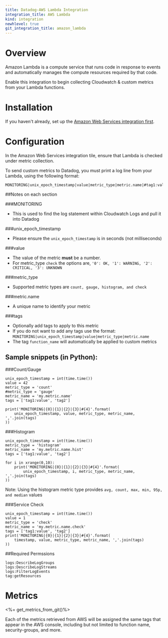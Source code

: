 ```yaml
---
title: Datadog-AWS Lambda Integration
integration_title: AWS Lambda
kind: integration
newhlevel: true
git_integration_title: amazon_lambda
---
```


# Overview

Amazon Lambda is a compute service that runs code in response to events and automatically manages the compute resources required by that code.

Enable this integration to begin collecting Cloudwatch & custom metrics from your Lambda functions.

# Installation

If you haven't already, set up the [Amazon Web Services integration first](/integrations/aws).

# Configuration

In the Amazon Web Services integration tile, ensure that Lambda is checked under metric collection.

To send custom metrics to Datadog, you must print a log line from your Lambda, using the following format:

~~~
MONITORING|unix_epoch_timestamp|value|metric_type|metric.name|#tag1:value,tag2
~~~

##Notes on each section

###MONITORING
* This is used to find the log statement within Cloudwatch Logs and pull it into Datadog

###unix_epoch_timestamp
* Please ensure the `unix_epoch_timestamp` is in seconds (not milliseconds)

###value
* The value of the metric **must** be a number.
* For metric_type `check` the options are, `'0': OK, '1': WARNING, '2': CRITICAL, '3': UNKNOWN`

###metric_type
* Supported metric types are `count, gauge, histogram, and check`

###metric.name
* A unique name to identify your metric

###tags
* Optionally add tags to apply to this metric
* If you do not want to add any tags use the format: `MONITORING|unix_epoch_timestamp|value|metric_type|metric.name`
* The tag `function_name` will automatically be applied to custom metrics


## Sample snippets (in Python):

###Count/Gauge

~~~
unix_epoch_timestamp = int(time.time())
value = 42
metric_type = 'count'
#metric_type = 'gauge'
metric_name = 'my.metric.name'
tags = ['tag1:value', 'tag2']

print('MONITORING|{0}|{1}|{2}|{3}|#{4}'.format(
    unix_epoch_timestamp, value, metric_type, metric_name, ','.join(tags)
))
~~~

###Histogram

~~~
unix_epoch_timestamp = int(time.time())
metric_type = 'histogram'
metric_name = 'my.metric.name.hist'
tags = ['tag1:value', 'tag2']

for i in xrange(0,10):
	print('MONITORING|{0}|{1}|{2}|{3}|#{4}'.format(
    	unix_epoch_timestamp, i, metric_type, metric_name, ','.join(tags)
))
~~~

Note: Using the histogram metric type provides `avg, count, max, min, 95p, and median` values

###Service Check

~~~
unix_epoch_timestamp = int(time.time())
value = 1
metric_type = 'check'
metric_name = 'my.metric.name.check'
tags = ['tag1:value', 'tag2']
print('MONITORING|{0}|{1}|{2}|{3}|#{4}'.format(
	timestamp, value, metric_type, metric_name, ','.join(tags)
))
~~~


##Required Permssions

~~~
logs:DescribeLogGroups
logs:DescribeLogStreams
logs:FilterLogEvents
tag:getResources
~~~

# Metrics

<%= get_metrics_from_git()%> 

Each of the metrics retrieved from AWS will be assigned the same tags that appear in the AWS console, including but not limited to function name, security-groups, and more.
